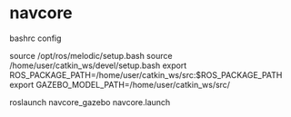 # navcore

bashrc config

source /opt/ros/melodic/setup.bash
source /home/user/catkin_ws/devel/setup.bash
export ROS_PACKAGE_PATH=/home/user/catkin_ws/src:$ROS_PACKAGE_PATH
export GAZEBO_MODEL_PATH=/home/user/catkin_ws/src/



roslaunch navcore_gazebo navcore.launch
